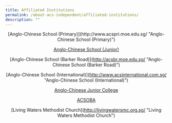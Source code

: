 ```yaml
---
title: Affiliated Institutions
permalink: /about-acs-independent/affiliated-institutions/
description: ""
---
```

<center>[Anglo-Chinese School (Primary)]<a href="" target="_blank"></a>(http://www.acspri.moe.edu.sg/ "Anglo-Chinese School (Primary)")

[Anglo-Chinese School (Junior)](http://acsj.moe.edu.sg/ "Anglo-Chinese School (Junior)")<a href="" target="_blank"></a>

[Anglo-Chinese School (Barker Road)]<a href="" target="_blank"></a>(http://acsbr.moe.edu.sg/ "Anglo-Chinese School (Barker Road)")

[Anglo-Chinese School (International)]<a href="" target="_blank"></a>(http://www.acsinternational.com.sg/ "Anglo-Chinese School (International)")

[Anglo-Chinese Junior College](https://acjc.moe.edu.sg/ "Anglo-Chinese Junior College")<a href="" target="_blank"></a>

[ACSOBA](http://www.acsoba.net/ "ACSOBA")<a href="" target="_blank"></a>

[Living Waters Methodist Church]<a href="" target="_blank"></a>(http://livingwatersmc.org.sg/ "Living Waters Methodist Church")</center>